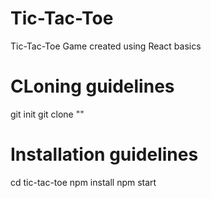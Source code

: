 # Tic-Tac-Toe
Tic-Tac-Toe Game created using React basics

# CLoning guidelines
git init
git clone ""

# Installation guidelines
cd tic-tac-toe
npm install
npm start
